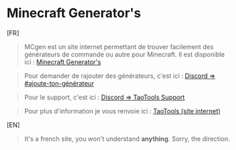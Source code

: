 # Minecraft Generator's

[FR]

> MCgen est un site internet permettant de trouver facilement des générateurs de commande ou autre pour Minecraft. Il est disponible ici :
[Minecraft Generator's](https://taotools.github.io/Minecraft-Generator-s/)

> Pour demander de rajouter des générateurs, c'est ici :
[Discord => #ajoute-ton-générateur](https://discord.gg/KCqJ4nE)

> Pour le support, c'est ici :
[Discord => TaoTools Support](https://discord.gg/v8dnpk8)

> Pour plus d'information je vous renvoie ici :
[TaoTools (site internet)](https://taotools.github.io/SiteWeb/acceuil.html)


[EN]

> It's a french site, you won't understand **anything**.
Sorry, the direction.
